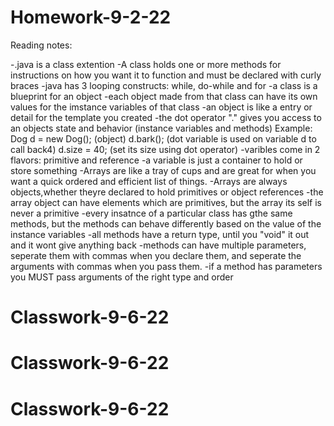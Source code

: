 # Homework-9-2-22
Reading notes:

-.java is a class extention
-A class holds one or more methods for instructions on how you want it to function and must be declared with curly braces
-java has 3 looping constructs: while, do-while and for
-a class is a blueprint for an object
-each object made from that class can have its own values for the imstance variables of that class
-an object is like a entry or detail for the template you created
-the dot operator "." gives you access to an objects state and behavior (instance variables and methods)
   Example: Dog d = new Dog(); (object)
   d.bark(); (dot variable is used on variable d to call back4)
   d.size = 40; (set its size using dot operator)
-varibles come in 2 flavors: primitive and reference
-a variable is just a container to hold or store something
-Arrays are like a tray of cups and are great for when you want a quick ordered and efficient list of things.
-Arrays are always objects,whether theyre declared to hold primitives or object references
-the array object can have elements which are primitives, but the array its self is never a primitive 
-every insatnce of a particular class has gthe same methods, but the methods can behave differently based on the value of the instance variables
-all methods have a return type, until you "void" it out and it wont give anything back
-methods can have multiple parameters, seperate them with commas when you declare them, and seperate the arguments with commas when you pass them.
-if a method has parameters you MUST pass arguments of the right type and order

# Classwork-9-6-22
# Classwork-9-6-22
# Classwork-9-6-22
